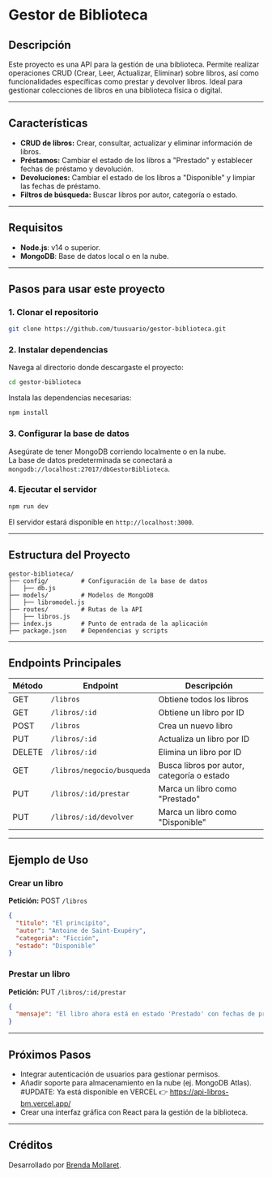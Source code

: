 
# **Gestor de Biblioteca**

## **Descripción**
Este proyecto es una API para la gestión de una biblioteca. Permite realizar operaciones CRUD (Crear, Leer, Actualizar, Eliminar) sobre libros, así como funcionalidades específicas como prestar y devolver libros. Ideal para gestionar colecciones de libros en una biblioteca física o digital.

---

## **Características**
- **CRUD de libros:** Crear, consultar, actualizar y eliminar información de libros.
- **Préstamos:** Cambiar el estado de los libros a "Prestado" y establecer fechas de préstamo y devolución.
- **Devoluciones:** Cambiar el estado de los libros a "Disponible" y limpiar las fechas de préstamo.
- **Filtros de búsqueda:** Buscar libros por autor, categoría o estado.

---

## **Requisitos**
- **Node.js**: v14 o superior.
- **MongoDB**: Base de datos local o en la nube.

---

## **Pasos para usar este proyecto**

### 1. Clonar el repositorio
```bash
git clone https://github.com/tuusuario/gestor-biblioteca.git
```

### 2. Instalar dependencias
Navega al directorio donde descargaste el proyecto:
```bash
cd gestor-biblioteca
```
Instala las dependencias necesarias:
```bash
npm install
```

### 3. Configurar la base de datos
Asegúrate de tener MongoDB corriendo localmente o en la nube.  
La base de datos predeterminada se conectará a `mongodb://localhost:27017/dbGestorBiblioteca`.

### 4. Ejecutar el servidor
```bash
npm run dev
```
El servidor estará disponible en `http://localhost:3000`.

---

## **Estructura del Proyecto**
```plaintext
gestor-biblioteca/
├── config/         # Configuración de la base de datos
│   ├── db.js
├── models/         # Modelos de MongoDB
│   ├── libromodel.js
├── routes/         # Rutas de la API
│   ├── libros.js
├── index.js        # Punto de entrada de la aplicación
├── package.json    # Dependencias y scripts
```

---

## **Endpoints Principales**

| Método | Endpoint                       | Descripción                            |
|--------|--------------------------------|----------------------------------------|
| GET    | `/libros`                      | Obtiene todos los libros               |
| GET    | `/libros/:id`                  | Obtiene un libro por ID                |
| POST   | `/libros`                      | Crea un nuevo libro                    |
| PUT    | `/libros/:id`                  | Actualiza un libro por ID              |
| DELETE | `/libros/:id`                  | Elimina un libro por ID                |
| GET    | `/libros/negocio/busqueda`     | Busca libros por autor, categoría o estado |
| PUT    | `/libros/:id/prestar`          | Marca un libro como "Prestado"         |
| PUT    | `/libros/:id/devolver`         | Marca un libro como "Disponible"       |

---

## **Ejemplo de Uso**

### Crear un libro
**Petición:** POST `/libros`
```json
{
  "titulo": "El principito",
  "autor": "Antoine de Saint-Exupéry",
  "categoria": "Ficción",
  "estado": "Disponible"
}
```

### Prestar un libro
**Petición:** PUT `/libros/:id/prestar`
```json
{
  "mensaje": "El libro ahora está en estado 'Prestado' con fechas de préstamo y devolución asignadas."
}
```

---

## **Próximos Pasos**
- Integrar autenticación de usuarios para gestionar permisos.
- Añadir soporte para almacenamiento en la nube (ej. MongoDB Atlas). #UPDATE: Ya está disponible en VERCEL 👉 https://api-libros-bm.vercel.app/
- Crear una interfaz gráfica con React para la gestión de la biblioteca.

---

## **Créditos**
Desarrollado por [Brenda Mollaret]([https://github.com/tdhdump]).
